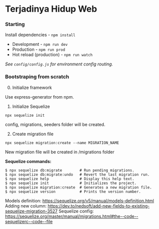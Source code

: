 # Terjadinya Hidup Web

### Starting

Install dependencies - `npm install` 

- Development - `npm run dev`
- Production - `npm run prod`
- Hot reload (production) - `npm run watch`

*See `config/config.js` for environment config routing.*

### Bootstraping from scratch

0. Initialize framework

Use express-generator from npm.

1. Initialize Sequelize

```
npx sequelize init
```

config, migrations, seeders folder will be created.

2. Create migration file

```
npx sequelize migration:create --name MIGRATION_NAME
```

New migration file will be created in /migrations folder

**Sequelize commands:**
```
$ npx sequelize db:migrate        # Run pending migrations.
$ npx sequelize db:migrate:undo   # Revert the last migration run.
$ npx sequelize help              # Display this help text.
$ npx sequelize init              # Initializes the project.
$ npx sequelize migration:create  # Generates a new migration file.
$ npx sequelize version           # Prints the version number.
```

Models definition: https://sequelize.org/v5/manual/models-definition.html
Adding new column: https://dev.to/nedsoft/add-new-fields-to-existing-sequelize-migration-3527
Sequelize config: https://sequelize.org/master/manual/migrations.html#the--code--sequelizerc--code--file